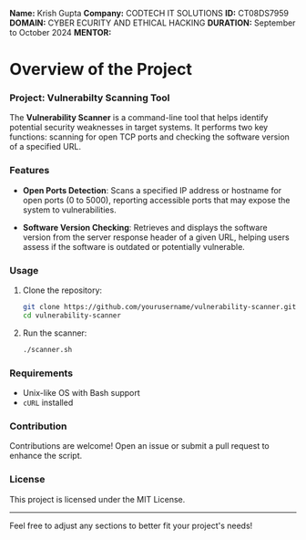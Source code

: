 **Name:** Krish Gupta
**Company:** CODTECH IT SOLUTIONS
**ID:** CT08DS7959
**DOMAIN:** CYBER ECURITY AND ETHICAL HACKING
**DURATION:** September to October 2024
**MENTOR:**

# Overview of the Project

### Project: Vulnerabilty Scanning Tool

The **Vulnerability Scanner** is a command-line tool that helps identify potential security weaknesses in target systems. It performs two key functions: scanning for open TCP ports and checking the software version of a specified URL.

### Features

- **Open Ports Detection**: Scans a specified IP address or hostname for open ports (0 to 5000), reporting accessible ports that may expose the system to vulnerabilities.
  
- **Software Version Checking**: Retrieves and displays the software version from the server response header of a given URL, helping users assess if the software is outdated or potentially vulnerable.

### Usage

1. Clone the repository:
   ```bash
   git clone https://github.com/yourusername/vulnerability-scanner.git
   cd vulnerability-scanner
   ```

2. Run the scanner:
   ```bash
   ./scanner.sh
   ```

### Requirements

- Unix-like OS with Bash support
- `cURL` installed

### Contribution

Contributions are welcome! Open an issue or submit a pull request to enhance the script.

### License

This project is licensed under the MIT License.

--- 

Feel free to adjust any sections to better fit your project's needs!
